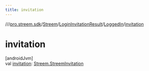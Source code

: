 ```yaml
---
title: invitation
---
```

//[<root>](../../../../../index.html)/[pro.streem.sdk](../../../index.html)/[Streem](../../index.html)/[LoginInvitationResult](../index.html)/[LoggedIn](index.html)/[invitation](invitation.html)



# invitation



[androidJvm]\
val [invitation](invitation.html): [Streem.StreemInvitation](../../-streem-invitation/index.html)




